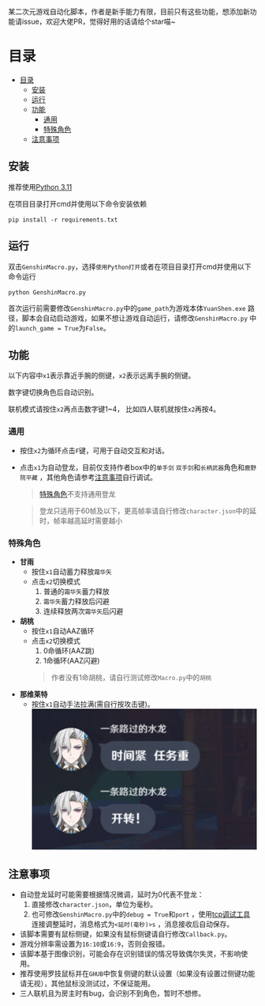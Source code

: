 某二次元游戏自动化脚本，作者是新手能力有限，目前只有这些功能，想添加新功能请issue，欢迎大佬PR，觉得好用的话请给个star喵~

# 目录

<!-- TOC -->
* [目录](#目录)
  * [安装](#安装)
  * [运行](#运行)
  * [功能](#功能)
    * [通用](#通用)
    * [特殊角色](#特殊角色)
  * [注意事项](#注意事项)
<!-- TOC -->

## 安装

推荐使用[Python 3.11](https://www.python.org/downloads/release/python-3117/)

在项目目录打开cmd并使用以下命令安装依赖

```shell
pip install -r requirements.txt
```

## 运行

双击`GenshinMacro.py`，选择`使用Python打开`或者在项目目录打开cmd并使用以下命令运行

```shell
python GenshinMacro.py
```

首次运行前需要修改`GenshinMacro.py`中的`game_path`为游戏本体`YuanShen.exe`
路径，脚本会自动启动游戏，如果不想让游戏自动运行，请修改`GenshinMacro.py`
中的`launch_game = True`为`False`。

## 功能

以下内容中`x1`表示靠近手腕的侧键，`x2`表示远离手腕的侧键。

数字键切换角色后自动识别。

联机模式请按住`x2`再点击数字键1~4， 比如四人联机就按住`x2`再按4。

### 通用

- 按住`x2`为循环点击`F`键，可用于自动交互和对话。
- 点击`x1`为自动登龙，目前仅支持作者box中的`单手剑` `双手剑`和`长柄武器`角色和`鹿野院平藏`
  ，其他角色请参考[注意事项](#注意事项)自行调试。
  > [特殊角色](#特殊角色)不支持通用登龙

  > 登龙只适用于60帧及以下，更高帧率请自行修改`character.json`中的延时，帧率越高延时需要越小

### 特殊角色

- **甘雨**
    - 按住`x1`自动蓄力释放`霜华矢`
    - 点击`x2`切换模式
        1. 普通的`霜华矢`蓄力释放
        2. `霜华矢`蓄力释放后闪避
        3. 连续释放两次`霜华矢`后闪避
- **胡桃**
    - 按住`x1`自动AAZ循环
    - 点击`x2`切换模式
        1. 0命循环(AAZ跳)
        2. 1命循环(AAZ闪避)
      > 作者没有1命胡桃，请自行测试修改`Macro.py`中的`胡桃`
- **那维莱特**
    - 按住`x1`自动手法拉满(需自行按攻击键)。
      ![开转](/assets/img/开转！.jpg)

## 注意事项

- 自动登龙延时可能需要根据情况微调，延时为0代表不登龙：
    1. 直接修改`character.json`，单位为毫秒。
    2. 也可修改`GenshinMacro.py`中的`debug = True`和`port`
       ，使用[tcp调试工具](https://play.google.com/store/apps/details?id=com.hardcodedjoy.tcpclient&hl=en_US&pli=1)连接调整延时，消息格式为`<延时(毫秒)>s`
       ，消息接收后自动保存。
- 该脚本需要有鼠标侧键，如果没有鼠标侧键请自行修改`Callback.py`。
- 游戏分辨率需设置为`16:10`或`16:9`，否则会报错。
- 该脚本基于图像识别，可能会存在识别错误的情况导致偶尔失灵，不影响使用。
- 推荐使用罗技鼠标并在`GHUB`中恢复侧键的默认设置（如果没有设置过侧键功能请无视），其他鼠标没测试过，不保证能用。
- 三人联机且为房主时有bug，会识别不到角色，暂时不想修。